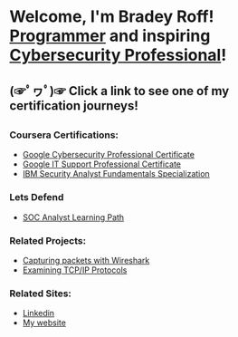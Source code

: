 <h1>Welcome, I'm Bradey Roff! <br/><a href="https://github.com/BradRoff">Programmer</a> and inspiring <a href="https://www.linkedin.com/in/brad-roff/">Cybersecurity Professional</a>!
 
  
  <h2>
   (☞ﾟヮﾟ)☞  Click a link to see one of my certification journeys!
  <h2>

### Coursera Certifications:

- [Google Cybersecurity Professional Certificate](https://github.com/BradRoff/write-up/tree/main/coursera/Google%20Cybersecurity%20Professional%20Certificate)
- [Google IT Support Professional Certificate](https://github.com/BradRoff/write-up/tree/main/coursera/Google%20IT%20Support%20Professional%20Certificate)
- [IBM Security Analyst Fundamentals Specialization](https://github.com/BradRoff/write-up/tree/main/coursera/IBM%20Security%20Analyst%20Fundamentals%20Specialization)

### Lets Defend

- [SOC Analyst Learning Path](https://github.com/BradRoff/write-up/tree/main/LetsDefend/SOC%20Analyst%20Learning%20Path)

### Related Projects:

- [Capturing packets with Wireshark](https://github.com/BradRoff/write-up/tree/main/coursera/SingleProjects/Wireshark/CapturingPackets)
- [Examining TCP/IP Protocols](https://github.com/BradRoff/write-up/tree/main/coursera/SingleProjects/Wireshark/understanding%20TCP)

### Related Sites:

- [Linkedin](https://www.linkedin.com/in/brad-roff/)
- [My website](https://cyberbrad.info/)



